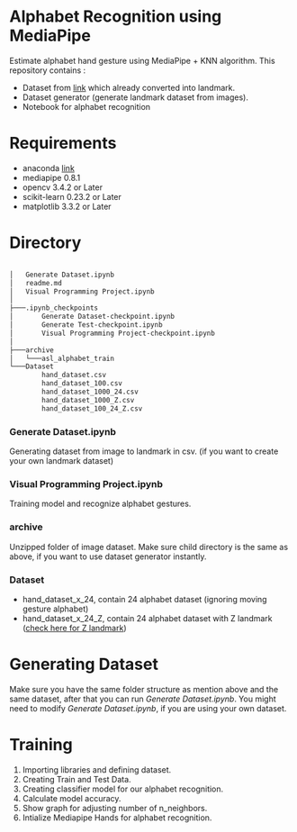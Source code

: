 # Alphabet Recognition using MediaPipe

Estimate alphabet hand gesture using MediaPipe + KNN algorithm.
This repository contains : 
- Dataset from [link](https://www.kaggle.com/grassknoted/asl-alphabet) which already converted into landmark.
- Dataset generator (generate landmark dataset from images).
- Notebook for alphabet recognition

# Requirements
- anaconda [link](https://www.anaconda.com/products/individual)
- mediapipe 0.8.1
- opencv 3.4.2 or Later
- scikit-learn 0.23.2 or Later
- matplotlib 3.3.2 or Later

# Directory
```bash

│   Generate Dataset.ipynb
│   readme.md
│   Visual Programming Project.ipynb
│
├───.ipynb_checkpoints
│       Generate Dataset-checkpoint.ipynb
│       Generate Test-checkpoint.ipynb
│       Visual Programming Project-checkpoint.ipynb
│
├───archive
│   └───asl_alphabet_train
└───Dataset
        hand_dataset.csv
        hand_dataset_100.csv
        hand_dataset_1000_24.csv
        hand_dataset_1000_Z.csv
        hand_dataset_100_24_Z.csv
```

### Generate Dataset.ipynb
Generating dataset from image to landmark in csv.
(if you want to create your own landmark dataset)

### Visual Programming Project.ipynb
Training model and recognize alphabet gestures.

### archive
Unzipped folder of image dataset. Make sure child directory is the same as above, if you want to use dataset generator instantly. 

### Dataset
- hand_dataset_x_24, contain 24 alphabet dataset (ignoring moving gesture alphabet)
- hand_dataset_x_24_Z, contain 24 alphabet dataset with Z landmark ([check here for Z landmark](https://google.github.io/mediapipe/solutions/hands.html#output))

# Generating Dataset
Make sure you have the same folder structure as mention above and the same dataset, after that you can run _Generate Dataset.ipynb_.
You might need to modify _Generate Dataset.ipynb_, if you are using your own dataset.

# Training
1. Importing libraries and defining dataset.
2. Creating Train and Test Data.
3. Creating classifier model for our alphabet recognition.
4. Calculate model accuracy.
5. Show graph for adjusting number of n_neighbors.
6. Intialize Mediapipe Hands for alphabet recognition.
